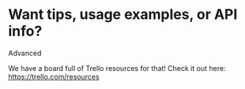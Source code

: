 # Want tips, usage examples, or API info?

Advanced  


We have a board full of Trello resources for that! Check it out here: https://trello.com/resources